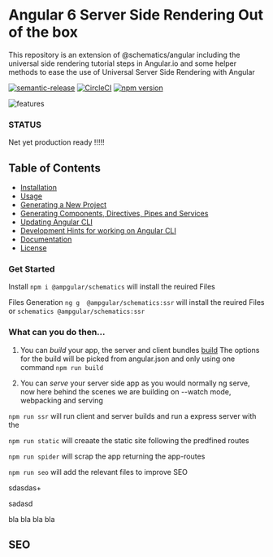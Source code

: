 # Angular 6 Server Side Rendering Out of the box




This repository is an extension of @schematics/angular including the universal side rendering tutorial steps in Angular.io and some helper methods to ease the use of Universal Server Side Rendering with Angular

[![semantic-release](https://img.shields.io/badge/%20%20%F0%9F%93%A6%F0%9F%9A%80-semantic--release-e10079.svg)](https://github.com/semantic-release/semantic-release)
[![CircleCI](https://circleci.com/gh/ampgular/schematics/tree/master.svg?style=svg)](https://circleci.com/gh/ampgular/schematics/tree/master)
[![npm version](https://badge.fury.io/js/%40ampgular%2Fschematics.svg)](https://badge.fury.io/js/%40ampgular%2Fschematics)

![features](https://img.shields.io/badge/spider-%201%2F12%20-yellowgreen.svg)

### STATUS

Net yet production ready !!!!!

## Table of Contents

* [Installation](#installation)
* [Usage](#usage)
* [Generating a New Project](#generating-and-serving-an-angular-project-via-a-development-server)
* [Generating Components, Directives, Pipes and Services](#generating-components-directives-pipes-and-services)
* [Updating Angular CLI](#updating-angular-cli)
* [Development Hints for working on Angular CLI](#development-hints-for-working-on-angular-cli)
* [Documentation](#documentation)
* [License](#license)


### Get Started
Install
`npm i @ampgular/schematics` will install the reuired Files

Files Generation
`ng g  @ampgular/schematics:ssr` will install the reuired Files
or 
`schematics @ampgular/schematics:ssr`

### What can you do then...

1) You can *build* your app, the server and client bundles [build](#build)
       The options for the build will be picked from angular.json
       and only using one command
       `npm run build`


2) You can *serve* your server side app as you would normally ng serve, now here behind the scenes
       we are building on --watch mode, webpacking and serving


`npm run ssr` will run client and server builds and run a express server with the

`npm run static` will creaate the static site following the predfined routes

`npm run spider` will scrap the app returning the app-routes



`npm run seo` will add the relevant files to improve SEO


sdasdas+

sadasd





 bla bla bla bla
 ## SEO

